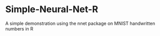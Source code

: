 # Simple-Neural-Net-R
A simple demonstration using the nnet package on MNIST handwritten numbers in R
